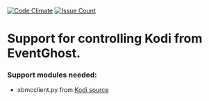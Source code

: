﻿[![Code Climate](https://codeclimate.com/github/jonisb/KodiEventGhost/badges/gpa.svg)](https://codeclimate.com/github/jonisb/KodiEventGhost)
[![Issue Count](https://codeclimate.com/github/jonisb/KodiEventGhost/badges/issue_count.svg)](https://codeclimate.com/github/jonisb/KodiEventGhost)

# Support for controlling Kodi from EventGhost.

### Support modules needed:
- xbmcclient.py from [Kodi source](https://github.com/xbmc/xbmc/blob/master/tools/EventClients/lib/python/xbmcclient.py )
